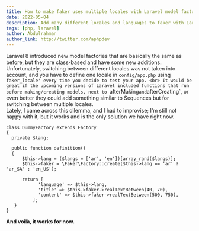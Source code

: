 ```yaml
---
title: How to make faker uses multiple locales with Laravel model factories
date: 2022-05-04
description: Add many different locales and languages to faker with Laravel new model factories
tags: [php, laravel]
author: Abdulrahman
author_link: http://twitter.com/aphpdev
---
```


Laravel 8 introduced new model factories that are basically the same as before, but they are class-based and have some new additions.
<br>
Unfortunately, switching between different locales was not taken into account, and you have to define one locale in `config/app.php` using `faker_locale' every time you decide to test your app. <br> It would be great if the upcoming versions of Laravel included functions that run before making/creating models, next to `afterMaking`and`afterCreating`, or even better they could add something similar to Sequences but for switching between multiple locales.
<br>
Lately, I came across this dilemma, and I had to improvise; I'm still not happy with it, but it works and is the only solution we have right now.

```
class DummyFactory extends Factory
{
  private $lang;

  public function definition()
  {
      $this->lang = ($langs = ['ar', 'en'])[array_rand($langs)];
      $this->faker = \Faker\Factory::create($this->lang == 'ar' ? 'ar_SA' : 'en_US');

      return [
            'language' => $this->lang,
            'title' => $this->faker->realTextBetween(40, 70),
            'content' => $this->faker->realTextBetween(500, 750),
          ];
   }
}
```

<b>
And voilà, it works for now.
